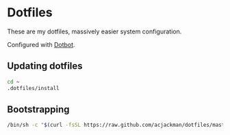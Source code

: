 # Dotfiles

These are my dotfiles, massively easier system configuration.


Configured with [Dotbot](https://github.com/anishathalye/dotbot).

## Updating dotfiles

```sh
cd ~
.dotfiles/install
```


## Bootstrapping

```sh
/bin/sh -c "$(curl -fsSL https://raw.github.com/acjackman/dotfiles/master/tools/bootstrap.sh)"
```
